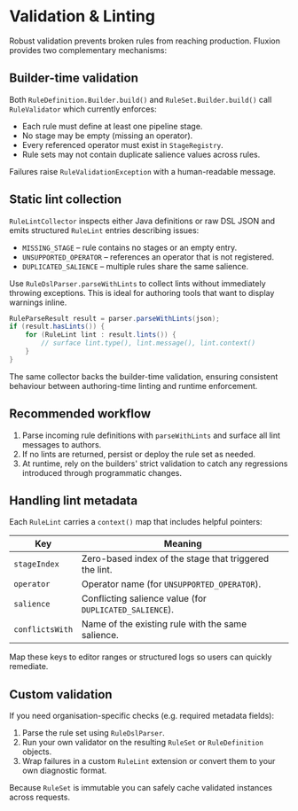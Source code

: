 # Validation & Linting

Robust validation prevents broken rules from reaching production. Fluxion provides two complementary mechanisms:

## Builder-time validation

Both `RuleDefinition.Builder.build()` and `RuleSet.Builder.build()` call `RuleValidator` which currently enforces:

- Each rule must define at least one pipeline stage.
- No stage may be empty (missing an operator).
- Every referenced operator must exist in `StageRegistry`.
- Rule sets may not contain duplicate salience values across rules.

Failures raise `RuleValidationException` with a human-readable message.

## Static lint collection

`RuleLintCollector` inspects either Java definitions or raw DSL JSON and emits structured `RuleLint` entries describing issues:

- `MISSING_STAGE` – rule contains no stages or an empty entry.
- `UNSUPPORTED_OPERATOR` – references an operator that is not registered.
- `DUPLICATED_SALIENCE` – multiple rules share the same salience.

Use `RuleDslParser.parseWithLints` to collect lints without immediately throwing exceptions. This is ideal for authoring tools that want to display warnings inline.

```java
RuleParseResult result = parser.parseWithLints(json);
if (result.hasLints()) {
    for (RuleLint lint : result.lints()) {
        // surface lint.type(), lint.message(), lint.context()
    }
}
```

The same collector backs the builder-time validation, ensuring consistent behaviour between authoring-time linting and runtime enforcement.

## Recommended workflow

1. Parse incoming rule definitions with `parseWithLints` and surface all lint messages to authors.
2. If no lints are returned, persist or deploy the rule set as needed.
3. At runtime, rely on the builders' strict validation to catch any regressions introduced through programmatic changes.

## Handling lint metadata

Each `RuleLint` carries a `context()` map that includes helpful pointers:

| Key | Meaning |
| --- | --- |
| `stageIndex` | Zero-based index of the stage that triggered the lint. |
| `operator` | Operator name (for `UNSUPPORTED_OPERATOR`). |
| `salience` | Conflicting salience value (for `DUPLICATED_SALIENCE`). |
| `conflictsWith` | Name of the existing rule with the same salience. |

Map these keys to editor ranges or structured logs so users can quickly remediate.

## Custom validation

If you need organisation-specific checks (e.g. required metadata fields):

1. Parse the rule set using `RuleDslParser`.
2. Run your own validator on the resulting `RuleSet` or `RuleDefinition` objects.
3. Wrap failures in a custom `RuleLint` extension or convert them to your own diagnostic format.

Because `RuleSet` is immutable you can safely cache validated instances across requests.
